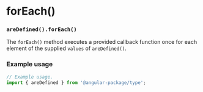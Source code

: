 # forEach()

### `areDefined().forEach()`

The `forEach()` method executes a provided callback function once for each element of the supplied `values` of `areDefined()`.

### Example usage

```typescript
// Example usage.
import { areDefined } from '@angular-package/type';


```


